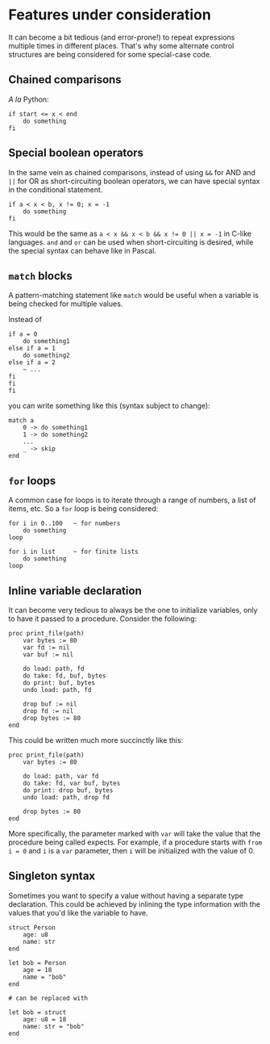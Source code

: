 Features under consideration
============================

It can become a bit tedious (and error-prone!) to repeat expressions multiple times in different places. That's why some alternate control structures are being considered for some special-case code.


Chained comparisons
-------------------

*A la* Python:

```
if start <= x < end
    do something
fi
```


Special boolean operators
-------------------------

In the same vein as chained comparisons, instead of using `&&` for AND and `||` for OR as short-circuiting boolean operators, we can have special syntax in the conditional statement.

```
if a < x < b, x != 0; x = -1
    do something
fi
```

This would be the same as `a < x && x < b && x != 0 || x = -1` in C-like languages. `and` and `or` can be used when short-circuiting is desired, while the special syntax can behave like in Pascal.


`match` blocks
--------------

A pattern-matching statement like `match` would be useful when a variable is being checked for multiple values.

Instead of

```
if a = 0
	do something1
else if a = 1
	do something2
else if a = 2
	~ ...
fi
fi
fi
```

you can write something like this (syntax subject to change):

```
match a
	0 -> do something1
	1 -> do something2
	...
	_ -> skip
end
```


`for` loops
-----------

A common case for loops is to iterate through a range of numbers, a list of items, etc. So a `for` loop is being considered:

```
for i in 0..100   ~ for numbers
    do something
loop

for i in list     ~ for finite lists
    do something
loop
```


Inline variable declaration
---------------------------

It can become very tedious to always be the one to initialize variables, only to have it passed to a procedure. Consider the following:

```
proc print_file(path)
	var bytes := 80
	var fd := nil
	var buf := nil
	
	do load: path, fd
	do take: fd, buf, bytes
	do print: buf, bytes
	undo load: path, fd
	
	drop buf := nil
	drop fd := nil
	drop bytes := 80
end
```

This could be written much more succinctly like this:

```
proc print_file(path)
	var bytes := 80
	
	do load: path, var fd
	do take: fd, var buf, bytes
	do print: drop buf, bytes
	undo load: path, drop fd
	
	drop bytes := 80
end
```

More specifically, the parameter marked with `var` will take the value that the procedure being called expects. For example, if a procedure starts with `from i = 0` and `i` is a `var` parameter, then `i` will be initialized with the value of 0.


Singleton syntax
----------------

Sometimes you want to specify a value without having a separate type declaration. This could be achieved by inlining the type information with the values that you'd like the variable to have.

```
struct Person
	age: u8
	name: str
end

let bob = Person
	age = 18
	name = "bob"
end

# can be replaced with

let bob = struct
	age: u8 = 18
	name: str = "bob"
end
```
